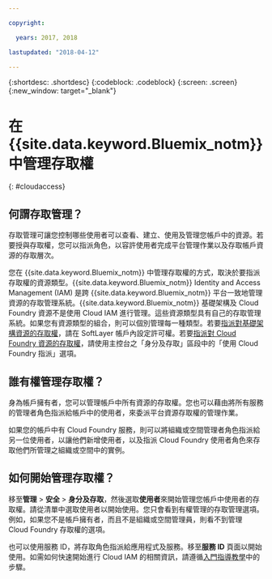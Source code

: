 ```yaml
---

copyright:

  years: 2017, 2018

lastupdated: "2018-04-12"

---
```


{:shortdesc: .shortdesc}
{:codeblock: .codeblock}
{:screen: .screen}
{:new_window: target="_blank"}

# 在 {{site.data.keyword.Bluemix_notm}} 中管理存取權
{: #cloudaccess}

## 何謂存取管理？

存取管理可讓您控制哪些使用者可以查看、建立、使用及管理您帳戶中的資源。若要授與存取權，您可以指派角色，以容許使用者完成平台管理作業以及存取帳戶資源的存取層次。

您在 {{site.data.keyword.Bluemix_notm}} 中管理存取權的方式，取決於要指派存取權的資源類型。{{site.data.keyword.Bluemix_notm}} Identity and Access Management (IAM) 是跨 {{site.data.keyword.Bluemix_notm}} 平台一致地管理資源的存取管理系統。{{site.data.keyword.Bluemix_notm}} 基礎架構及 Cloud Foundry 資源不是使用 Cloud IAM 進行管理。這些資源類型具有自己的存取管理系統。如果您有資源類型的組合，則可以個別管理每一種類型。若要[指派對基礎架構資源的存取權](/docs/iam/infrastructureaccess.html#infrapermission)，請在 SoftLayer 帳戶內設定許可權。若要[指派對 Cloud Foundry 資源的存取權](/docs/iam/cfaccess.html#cfaccess)，請使用主控台之「身分及存取」區段中的「使用 Cloud Foundry 指派」選項。

## 誰有權管理存取權？

身為帳戶擁有者，您可以管理帳戶中所有資源的存取權。您也可以藉由將所有服務的管理者角色指派給帳戶中的使用者，來委派平台資源存取權的管理作業。

如果您的帳戶中有 Cloud Foundry 服務，則可以將組織或空間管理者角色指派給另一位使用者，以讓他們新增使用者，以及指派 Cloud Foundry 使用者角色來存取他們所管理之組織或空間中的實例。


## 如何開始管理存取權？

移至**管理** &gt; **安全** &gt; **身分及存取**，然後選取**使用者**來開始管理您帳戶中使用者的存取權。請從清單中選取使用者以開始使用。您只會看到有權管理的存取管理選項。例如，如果您不是帳戶擁有者，而且不是組織或空間管理員，則看不到管理 Cloud Foundry 存取權的選項。

也可以使用服務 ID，將存取角色指派給應用程式及服務。移至**服務 ID** 頁面以開始使用。如需如何快速開始進行 Cloud IAM 的相關資訊，請遵循[入門指導教學](/docs/iam/quickstart.html#getstarted)中的步驟。
